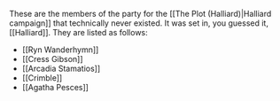 These are the members of the party for the [[The Plot (Halliard)|Halliard campaign]] that technically never existed. It was set in, you guessed it, [[Halliard]]. They are listed as follows:
- [[Ryn Wanderhymn]]
- [[Cress Gibson]]
- [[Arcadia Stamatios]]
- [[Crimble]]
- [[Agatha Pesces]]